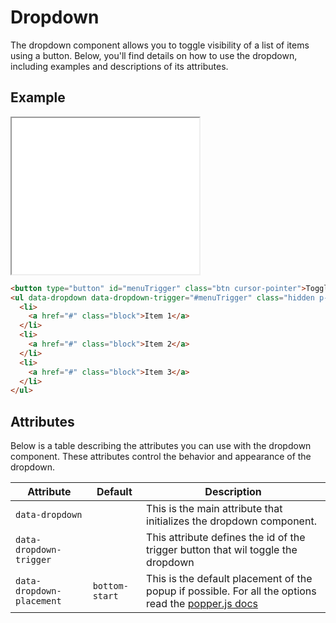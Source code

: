# Dropdown

The dropdown component allows you to toggle visibility of a list of items using a button. Below, you'll find details on how to use the dropdown, including examples and descriptions of its attributes.

## Example

<iframe src="../examples/dropdown.html" height="250"></iframe>

```html
<button type="button" id="menuTrigger" class="btn cursor-pointer">Toggle the dropdown</button>
<ul data-dropdown data-dropdown-trigger="#menuTrigger" class="hidden p-4 bg-white shadow rounded-lg text-black">
  <li>
    <a href="#" class="block">Item 1</a>
  </li>
  <li>
    <a href="#" class="block">Item 2</a>
  </li>
  <li>
    <a href="#" class="block">Item 3</a>
  </li>
</ul>
```

## Attributes

Below is a table describing the attributes you can use with the dropdown component. These attributes control the behavior and appearance of the dropdown.

| Attribute                 | Default        | Description                                                                                                                                                          |
| ------------------------- | -------------- | -------------------------------------------------------------------------------------------------------------------------------------------------------------------- |
| `data-dropdown`           |                | This is the main attribute that initializes the dropdown component.                                                                                                  |
| `data-dropdown-trigger`   |                | This attribute defines the id of the trigger button that wil toggle the dropdown                                                                                     |
| `data-dropdown-placement` | `bottom-start` | This is the default placement of the popup if possible. For all the options read the [popper.js docs](https://popper.js.org/docs/v1/#popperplacements--codeenumcode) |
